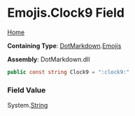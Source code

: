 # Emojis\.Clock9 Field

[Home](../../../README.md)

**Containing Type**: [DotMarkdown](../../README.md)\.[Emojis](../README.md)

**Assembly**: DotMarkdown\.dll

```csharp
public const string Clock9 = ":clock9:"
```

### Field Value

System\.[String](https://docs.microsoft.com/en-us/dotnet/api/system.string)